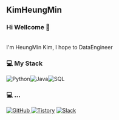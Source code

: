 ## KimHeungMin
### Hi Wellcome 👋 
</br>I'm HeungMin Kim, I hope to DataEngineer

### 💻 My Stack
<img alt="Python" src ="https://img.shields.io/badge/-python-yellow"/><img alt="Java" src ="https://img.shields.io/badge/-Java-orange"/><img alt="SQL" src ="https://img.shields.io/badge/-SQL-green"/>


### 💻 ...
<a href = "https://github.com/Hun-Se"><img alt="GitHub" src ="https://img.shields.io/badge/GitHub-181717.svg?&style=for-the-badge&logo=GitHub&logoColor=white"/>
</a> <a href = "https://for-it-study.tistory.com/"> <img alt="Tistory" src ="https://img.shields.io/badge/Tistory-white.svg?&style=for-the-badge"/></a>
</a> <a href = "hun-se.slack.com"> <img alt="Slack" src ="https://img.shields.io/badge/Slack-4A154B.svg?&style=for-the-badge&logo=Slack&logoColor=white"/></a>
